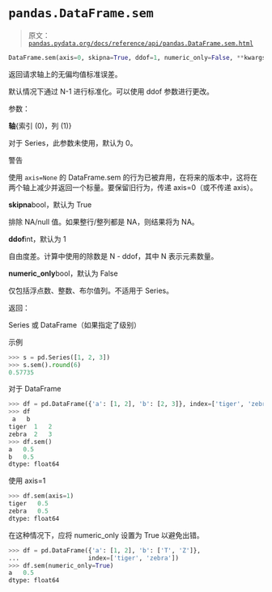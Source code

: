 # `pandas.DataFrame.sem`

> 原文：[`pandas.pydata.org/docs/reference/api/pandas.DataFrame.sem.html`](https://pandas.pydata.org/docs/reference/api/pandas.DataFrame.sem.html)

```py
DataFrame.sem(axis=0, skipna=True, ddof=1, numeric_only=False, **kwargs)
```

返回请求轴上的无偏均值标准误差。

默认情况下通过 N-1 进行标准化。可以使用 ddof 参数进行更改。

参数：

**轴**{索引 (0)，列 (1)}

对于 Series，此参数未使用，默认为 0。

警告

使用 `axis=None` 的 DataFrame.sem 的行为已被弃用，在将来的版本中，这将在两个轴上减少并返回一个标量。要保留旧行为，传递 axis=0（或不传递 axis）。

**skipna**bool，默认为 True

排除 NA/null 值。如果整行/整列都是 NA，则结果将为 NA。

**ddof**int，默认为 1

自由度差。计算中使用的除数是 N - ddof，其中 N 表示元素数量。

**numeric_only**bool，默认为 False

仅包括浮点数、整数、布尔值列。不适用于 Series。

返回：

Series 或 DataFrame（如果指定了级别）

示例

```py
>>> s = pd.Series([1, 2, 3])
>>> s.sem().round(6)
0.57735 
```

对于 DataFrame

```py
>>> df = pd.DataFrame({'a': [1, 2], 'b': [2, 3]}, index=['tiger', 'zebra'])
>>> df
 a   b
tiger  1   2
zebra  2   3
>>> df.sem()
a   0.5
b   0.5
dtype: float64 
```

使用 axis=1

```py
>>> df.sem(axis=1)
tiger   0.5
zebra   0.5
dtype: float64 
```

在这种情况下，应将 numeric_only 设置为 True 以避免出错。

```py
>>> df = pd.DataFrame({'a': [1, 2], 'b': ['T', 'Z']},
...                   index=['tiger', 'zebra'])
>>> df.sem(numeric_only=True)
a   0.5
dtype: float64 
```
